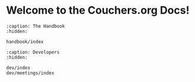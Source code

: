 # Welcome to the Couchers.org Docs!

```{toctree}
:caption: The Handbook
:hidden:

handbook/index
```

```{toctree}
:caption: Developers
:hidden:

dev/index
dev/meetings/index
```
